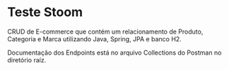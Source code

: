 # Teste Stoom

CRUD de E-commerce que contém um relacionamento de Produto, Categoria e Marca utilizando Java, Spring, JPA e banco H2.

Documentação dos Endpoints está no arquivo Collections do Postman no diretório raíz.
